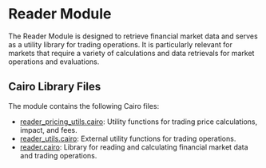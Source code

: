 # Reader Module

The Reader Module is designed to retrieve financial market data and serves as a utility library for trading operations. It is particularly relevant for markets that require a variety of calculations and data retrievals for market operations and evaluations.

## Cairo Library Files

The module contains the following Cairo files:
- [reader_pricing_utils.cairo](https://github.com/keep-starknet-strange/satoru/blob/main/src/reader/reader_pricing_utils.cairo): Utility functions for trading price calculations, impact, and fees.
- [reader_utils.cairo](https://github.com/keep-starknet-strange/satoru/blob/main/src/reader/reader_utils.cairo): External utility functions for trading operations.
- [reader.cairo](https://github.com/keep-starknet-strange/satoru/blob/main/src/reader/reader.cairo): Library for reading and calculating financial market data and trading operations.
